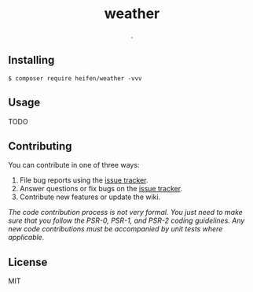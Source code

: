 <h1 align="center"> weather </h1>

<p align="center"> .</p>


## Installing

```shell
$ composer require heifen/weather -vvv
```

## Usage

TODO

## Contributing

You can contribute in one of three ways:

1. File bug reports using the [issue tracker](https://github.com/heifen/weather/issues).
2. Answer questions or fix bugs on the [issue tracker](https://github.com/heifen/weather/issues).
3. Contribute new features or update the wiki.

_The code contribution process is not very formal. You just need to make sure that you follow the PSR-0, PSR-1, and PSR-2 coding guidelines. Any new code contributions must be accompanied by unit tests where applicable._

## License

MIT